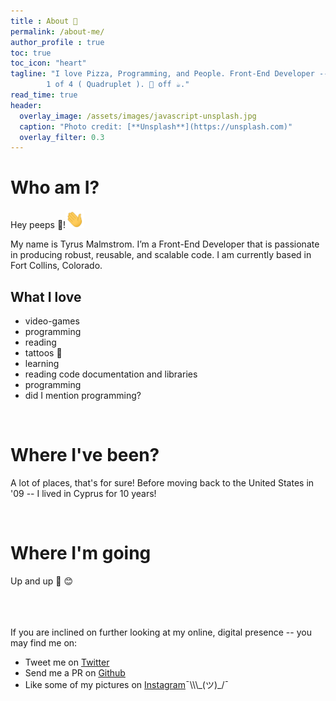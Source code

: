 ```yaml
---
title : About 👔
permalink: /about-me/
author_profile : true
toc: true
toc_icon: "heart"
tagline: "I love Pizza, Programming, and People. Front-End Developer -- ❤️ all things Angular, Vue.js, React, and moar 🚀 
        1 of 4 ( Quadruplet ). 🏃 off ☕."
read_time: true
header:
  overlay_image: /assets/images/javascript-unsplash.jpg
  caption: "Photo credit: [**Unsplash**](https://unsplash.com)"
  overlay_filter: 0.3
---
```


# Who am I?
<!-- insert image here of me! -->

Hey peeps 🐤!<img src="/assets/images/Hi.gif" width="30px">

My name is Tyrus Malmstrom. I’m a Front-End Developer that is passionate in producing robust, reusable, and scalable code. 
I am currently based in Fort Collins, Colorado.

## What I love
- video-games
- programming
- reading
- tattoos 💉
- learning
- reading code documentation and libraries
- programming
- did I mention programming?

<br>

# Where I've been?
A lot of places, that's for sure! Before moving back to the United States in '09 -- I lived in Cyprus for 10 years!

<br>

# Where I'm going
Up and up 🚀 😊


<br><br><br>
If you are inclined on further looking at my online, digital presence -- you may find me on:
- Tweet me on [Twitter](https://twitter.com/TirusTheVirus)
- Send me a PR on [Github](https://github.com/tyru5)
- Like some of my pictures on [Instagram](https://instagram.com/_tirusthevirus_)¯\\\_(ツ)_/¯